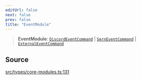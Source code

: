 ```yaml
---
editUrl: false
next: false
prev: false
title: "EventModule"
---
```


> **EventModule**: [`DiscordEventCommand`](/v3/api/interfaces/discordeventcommand/) \| [`SernEventCommand`](/v3/api/interfaces/serneventcommand/) \| [`ExternalEventCommand`](/v3/api/interfaces/externaleventcommand/)

## Source

[src/types/core-modules.ts:131](https://github.com/sern-handler/handler/blob/91b3768e376cfe22ec37d8ab44f4e4a4dfe8a1e8/src/types/core-modules.ts#L131)
